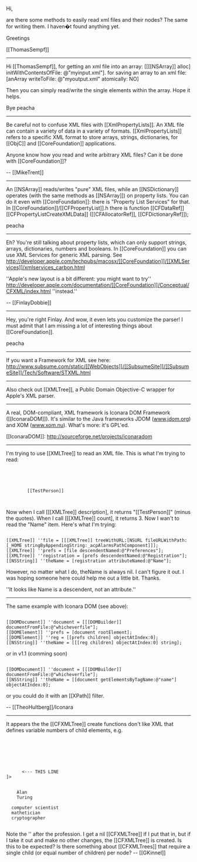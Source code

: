 

Hi,

are there some methods to easily read xml files and their nodes?
The same for writing them. I haven�t found anything yet.

Greetings

[[ThomasSempf]]

----

Hi [[ThomasSempf]],
for getting an xml file into an array: [[[[NSArray]] alloc] initWithContentsOfFile: @"myinput.xml"].
for saving an array to an xml file: [anArray writeToFile: @"myoutput.xml" atomically: NO]

Then you can simply read/write the single elements within the array.
Hope it helps.

Bye
peacha

----

Be careful not to confuse XML files with [[XmlPropertyLists]]. An XML file can contain a variety of data in a variety of formats. [[XmlPropertyLists]] refers to a specific XML format to store arrays, strings, dictionaries, for [[ObjC]] and [[CoreFoundation]] applications.

Anyone know how you read and write arbitrary XML files? Can it be done with [[CoreFoundation]]?

-- [[MikeTrent]]

----

An [[NSArray]] reads/writes "pure" XML files, while an [[NSDictionary]] operates (with the same methods as [[NSArray]]) on property lists.
You can do it even with [[CoreFoundation]]: there is "Property List Services" for that.
In [[CoreFoundation]]/[[CFPropertyList]].h there is function [[CFDataRef]] [[CFPropertyListCreateXMLData]] ([[CFAllocatorRef]], [[CFDictionaryRef]]);

peacha

----

Eh? You're still talking about property lists, which can only support strings, arrays, dictionaries, numbers and booleans. In [[CoreFoundation]] you can use XML Services for generic XML parsing. See http://developer.apple.com/techpubs/macosx/[[CoreFoundation]]/[[XMLServices]]/xmlservices_carbon.html

''Apple's new layout is a bit different: you might want to try'' http://developer.apple.com/documentation/[[CoreFoundation]]/Conceptual/CFXML/index.html ''instead.''

-- [[FinlayDobbie]]

----

Hey, you're right Finlay. And wow, it even lets you customize the parser! I must admit that I am missing a lot of interesting things about [[CoreFoundation]].

peacha

----

If you want a Framework for XML see here: http://www.subsume.com/static/[[WebObjects]]/[[SubsumeSite]]/[[SubsumeSite]]/Tech/Software/STXML.html

----

Also check out [[XMLTree]], a Public Domain Objective-C wrapper for Apple's XML parser.

----

A real, DOM-compliant, XML framework is Iconara DOM Framework ([[IconaraDOM]]). It's similar to the Java frameworks JDOM (www.jdom.org) and XOM (www.xom.nu). What's more: it's GPL'ed. 

[[IconaraDOM]]: http://sourceforge.net/projects/iconaradom

----

I'm trying to use [[XMLTree]] to read an XML file. This is what I'm trying to read:

<code>
<?xml standalone="yes" version="1.0" ?>
<Preferences>
	<Registration>
		<Name>[[TestPerson]]</Name>
	</Registration>
</Preferences>
</code>

Now when I call [[[XMLTree]] description], it returns "[[TestPerson]]" (minus the quotes). When I call [[[XMLTree]] count], it returns 3. Now I wan't to read the "Name" item. Here's what I'm trying:

<code>
[[XMLTree]] ''file = [[[XMLTree]] treeWithURL:[NSURL fileURLWithPath:[_HOME stringByAppendingString:_acpAlarmsPathComponent]]];
[[XMLTree]] ''prefs = [file descendentNamed:@"Preferences"];
[[XMLTree]] ''registration = [prefs descendentNamed:@"Registration"];
[[NSString]] ''theName = [registration attributeNamed:@"Name"];
</code>

However, no matter what I do, theName is always nil. I can't figure it out. I was hoping someone here could help me out a little bit. Thanks.

''It looks like Name is a descendent, not an attribute.''

----

The same example with Iconara DOM (see above):

<code>
[[DOMDocument]] ''document = [[[DOMBuilder]] documentFromFile:@"whicheverfile"];
[[DOMElement]] ''prefs = [document rootElement];
[[DOMElement]] ''reg = [[prefs children] objectAtIndex:0];
[[NSString]] ''theName = [[[reg children] objectAtIndex:0] string];
</code>

or in v1.1 (comming soon)

<code>
[[DOMDocument]] ''document = [[[DOMBuilder]] documentFromFile:@"whicheverfile"];
[[NSString]] ''theName = [[document getElementsByTagName:@"name"] objectAtIndex:0];
</code>

or you could do it with an [[XPath]] filter.

-- [[TheoHultberg]]/Iconara

----

It appears the the [[CFXMLTree]] create functions don't like XML that defines variable numbers of child elements, e.g.

<code>
<?xml version="1.0" standalone="yes"?>
<!DOCTYPE person [
<!ELEMENT first_name (#PCDATA)>
<!ELEMENT last_name (#PCDATA)>
<!ELEMENT profession (#PCDATA)>
<!ELEMENT name (first_name, last_name)>
<!ELEMENT person (name, profession'')>      <--- THIS LINE
]>
<person>
  <name>
    <first_name>Alan</first_name>
    <last_name>Turing</last_name>
  </name>
  <profession>computer scientist</profession>
  <profession>mathetician</profession>
  <profession>cryptographer</profession>
</person>
</code>

Note the '' after the profession. I get a nil [[CFXMLTree]] if I put that in, but  if I take it out and make no other changes, the [[CFXMLTree]] is created. Is this to be expected? Is there something about [[CFXMLTrees]] that require a single child (or equal number of children) per node?
-- [[GKinnel]]